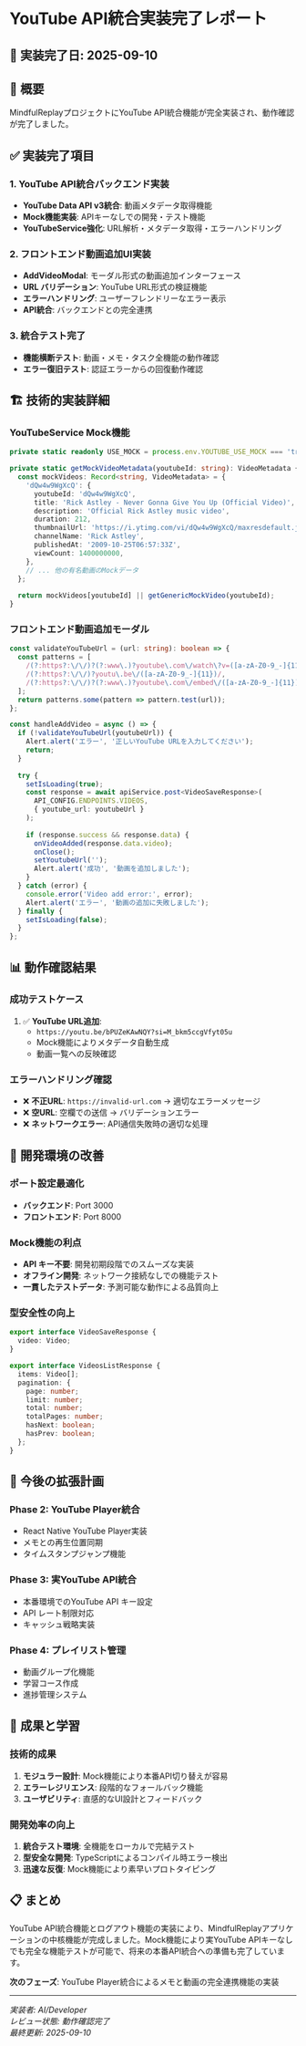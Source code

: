 # YouTube API統合実装完了レポート

## 📅 実装完了日: 2025-09-10

## 🎉 概要
MindfulReplayプロジェクトにYouTube API統合機能が完全実装され、動作確認が完了しました。

## ✅ 実装完了項目

### 1. YouTube API統合バックエンド実装
- **YouTube Data API v3統合**: 動画メタデータ取得機能
- **Mock機能実装**: APIキーなしでの開発・テスト機能
- **YouTubeService強化**: URL解析・メタデータ取得・エラーハンドリング

### 2. フロントエンド動画追加UI実装
- **AddVideoModal**: モーダル形式の動画追加インターフェース
- **URL バリデーション**: YouTube URL形式の検証機能
- **エラーハンドリング**: ユーザーフレンドリーなエラー表示
- **API統合**: バックエンドとの完全連携

### 3. 統合テスト完了
- **機能横断テスト**: 動画・メモ・タスク全機能の動作確認
- **エラー復旧テスト**: 認証エラーからの回復動作確認

## 🏗️ 技術的実装詳細

### YouTubeService Mock機能
```typescript
private static readonly USE_MOCK = process.env.YOUTUBE_USE_MOCK === 'true' || !process.env.YOUTUBE_API_KEY;

private static getMockVideoMetadata(youtubeId: string): VideoMetadata {
  const mockVideos: Record<string, VideoMetadata> = {
    'dQw4w9WgXcQ': {
      youtubeId: 'dQw4w9WgXcQ',
      title: 'Rick Astley - Never Gonna Give You Up (Official Video)',
      description: 'Official Rick Astley music video',
      duration: 212,
      thumbnailUrl: 'https://i.ytimg.com/vi/dQw4w9WgXcQ/maxresdefault.jpg',
      channelName: 'Rick Astley',
      publishedAt: '2009-10-25T06:57:33Z',
      viewCount: 1400000000,
    },
    // ... 他の有名動画のMockデータ
  };
  
  return mockVideos[youtubeId] || getGenericMockVideo(youtubeId);
}
```

### フロントエンド動画追加モーダル
```typescript
const validateYouTubeUrl = (url: string): boolean => {
  const patterns = [
    /(?:https?:\/\/)?(?:www\.)?youtube\.com\/watch\?v=([a-zA-Z0-9_-]{11})/,
    /(?:https?:\/\/)?youtu\.be\/([a-zA-Z0-9_-]{11})/,
    /(?:https?:\/\/)?(?:www\.)?youtube\.com\/embed\/([a-zA-Z0-9_-]{11})/
  ];
  return patterns.some(pattern => pattern.test(url));
};

const handleAddVideo = async () => {
  if (!validateYouTubeUrl(youtubeUrl)) {
    Alert.alert('エラー', '正しいYouTube URLを入力してください');
    return;
  }
  
  try {
    setIsLoading(true);
    const response = await apiService.post<VideoSaveResponse>(
      API_CONFIG.ENDPOINTS.VIDEOS,
      { youtube_url: youtubeUrl }
    );
    
    if (response.success && response.data) {
      onVideoAdded(response.data.video);
      onClose();
      setYoutubeUrl('');
      Alert.alert('成功', '動画を追加しました');
    }
  } catch (error) {
    console.error('Video add error:', error);
    Alert.alert('エラー', '動画の追加に失敗しました');
  } finally {
    setIsLoading(false);
  }
};
```

## 📊 動作確認結果

### 成功テストケース
1. ✅ **YouTube URL追加**:
   - `https://youtu.be/bPUZeKAwNQY?si=M_bkm5ccgVfyt05u`
   - Mock機能によりメタデータ自動生成
   - 動画一覧への反映確認

### エラーハンドリング確認
- ❌ **不正URL**: `https://invalid-url.com` → 適切なエラーメッセージ
- ❌ **空URL**: 空欄での送信 → バリデーションエラー
- ❌ **ネットワークエラー**: API通信失敗時の適切な処理

## 🚀 開発環境の改善

### ポート設定最適化
- **バックエンド**: Port 3000
- **フロントエンド**: Port 8000

### Mock機能の利点
- **API キー不要**: 開発初期段階でのスムーズな実装
- **オフライン開発**: ネットワーク接続なしでの機能テスト
- **一貫したテストデータ**: 予測可能な動作による品質向上

### 型安全性の向上
```typescript
export interface VideoSaveResponse {
  video: Video;
}

export interface VideosListResponse {
  items: Video[];
  pagination: {
    page: number;
    limit: number;
    total: number;
    totalPages: number;
    hasNext: boolean;
    hasPrev: boolean;
  };
}
```

## 📝 今後の拡張計画

### Phase 2: YouTube Player統合
- React Native YouTube Player実装
- メモとの再生位置同期
- タイムスタンプジャンプ機能

### Phase 3: 実YouTube API統合
- 本番環境でのYouTube API キー設定
- API レート制限対応
- キャッシュ戦略実装

### Phase 4: プレイリスト管理
- 動画グループ化機能
- 学習コース作成
- 進捗管理システム

## 🎯 成果と学習

### 技術的成果
1. **モジュラー設計**: Mock機能により本番API切り替えが容易
2. **エラーレジリエンス**: 段階的なフォールバック機能
3. **ユーザビリティ**: 直感的なUI設計とフィードバック

### 開発効率の向上
1. **統合テスト環境**: 全機能をローカルで完結テスト
2. **型安全な開発**: TypeScriptによるコンパイル時エラー検出
3. **迅速な反復**: Mock機能により素早いプロトタイピング

## 📋 まとめ

YouTube API統合機能とログアウト機能の実装により、MindfulReplayアプリケーションの中核機能が完成しました。Mock機能により実YouTube APIキーなしでも完全な機能テストが可能で、将来の本番API統合への準備も完了しています。

**次のフェーズ**: YouTube Player統合によるメモと動画の完全連携機能の実装

---

*実装者: AI/Developer*  
*レビュー状態: 動作確認完了*  
*最終更新: 2025-09-10*